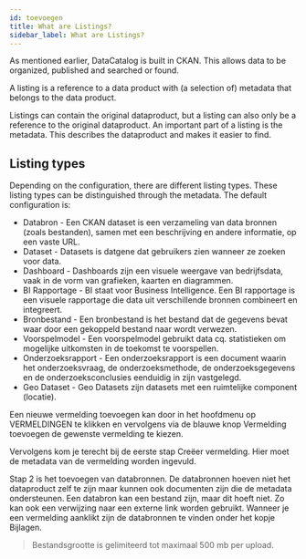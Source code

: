 ```yaml
---
id: toevoegen
title: What are Listings?
sidebar_label: What are Listings?
---
```


As mentioned earlier, DataCatalog is built in CKAN. This allows data to be organized, published and searched or found.

A listing is a reference to a data product with (a selection of) metadata that belongs to the data product.

Listings can contain the original dataproduct, but a listing can also only be a reference to the original dataproduct. An important part of a listing is the metadata. This describes the dataproduct and makes it easier to find.

## Listing types

Depending on the configuration, there are different listing types. These listing types can be distinguished through the metadata. The default configuration is:

- Databron - Een CKAN dataset is een verzameling van data bronnen (zoals bestanden), samen met een beschrijving en andere informatie, op een vaste URL.
- Dataset - Datasets is datgene dat gebruikers zien wanneer ze zoeken voor data.
- Dashboard - Dashboards zijn een visuele weergave van bedrijfsdata, vaak in de vorm van grafieken, kaarten en diagrammen.
- BI Rapportage - BI staat voor Business Intelligence. Een BI rapportage is een visuele rapportage die data uit verschillende bronnen combineert en integreert.
- Bronbestand - Een bronbestand is het bestand dat de gegevens bevat waar door een gekoppeld bestand naar wordt verwezen.
- Voorspelmodel - Een voorspelmodel gebruikt data cq. statistieken om mogelijke uitkomsten in de toekomst te voorspellen.
- Onderzoeksrapport - Een onderzoeksrapport is een document waarin het onderzoeksvraag, de onderzoeksmethode, de onderzoeksgegevens en de onderzoeksconclusies eenduidig in zijn vastgelegd.
- Geo Dataset - Geo Datasets zijn datasets met een ruimtelijke component (locatie).

Een nieuwe vermelding toevoegen kan door in het hoofdmenu op VERMELDINGEN te klikken en vervolgens via de blauwe knop Vermelding toevoegen de gewenste vermelding te kiezen.

Vervolgens kom je terecht bij de eerste stap Creëer vermelding. Hier moet de metadata van de vermelding worden ingevuld.

Stap 2 is het toevoegen van databronnen. De databronnen hoeven niet het dataproduct zelf te zijn maar kunnen ook documenten zijn die de metadata ondersteunen. Een databron kan een bestand zijn, maar dit hoeft niet. Zo kan ook een verwijzing naar een externe link worden gebruikt. Wanneer je een vermelding aanklikt zijn de databronnen te vinden onder het kopje Bijlagen.

> Bestandsgrootte is gelimiteerd tot maximaal 500 mb per upload.
